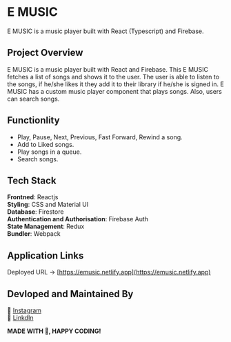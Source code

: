 # E MUSIC

E MUSIC is a music player built with React (Typescript) and Firebase.  

## Project Overview
E MUSIC is a music player built with React and Firebase. This E MUSIC fetches a list of songs and shows it to the user. The user is able to listen to the songs, if he/she likes it they add it to their library if he/she is signed in. E MUSIC has a custom music player component that plays songs. Also, users can search songs.

## Functionlity
- Play, Pause, Next, Previous, Fast Forward, Rewind a song.
- Add to Liked songs.
- Play songs in a queue.
- Search songs.

## Tech Stack

<b>Frontned</b>: Reactjs
<br>
<b>Styling</b>: CSS and Material UI
<br>
<b>Database</b>: Firestore
<br>
<b>Authentication and Authorisation</b>: Firebase Auth
<br>
<b>State Management</b>: Redux
<br>
<b>Bundler</b>: Webpack
<br>

## Application Links

Deployed URL -> [https://emusic.netlify.app](https://emusic.netlify.app)
<br>


## Devloped and Maintained By

📸 [Instagram](https://www.instagram.com/lucifer_the_king/?hl=en) <br /> 
🧳 [LinkdIn](https://www.linkedin.com/in/nihal-ahamed-m-s-7b6808190/)
<br>


**MADE WITH 💖, HAPPY CODING!**
